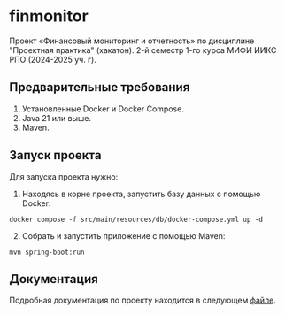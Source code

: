 # finmonitor
Проект «Финансовый мониторинг и отчетность» по дисциплине "Проектная практика" (хакатон). 2-й семестр 1-го курса МИФИ ИИКС РПО (2024-2025 уч. г).

## Предварительные требования

1. Установленные Docker и Docker Compose.
2. Java 21 или выше.
3. Maven.

## Запуск проекта

Для запуска проекта нужно:

1. Находясь в корне проекта, запустить базу данных с помощью Docker:

```shell
docker compose -f src/main/resources/db/docker-compose.yml up -d  
```

2. Собрать и запустить приложение с помощью Maven:

```shell
mvn spring-boot:run
```

## Документация

Подробная документация по проекту находится в следующем [файле](/documentation/documentation%20mephi%20fin_project.md).
